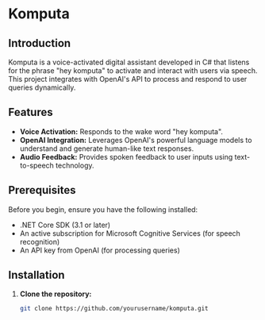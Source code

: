 # Komputa

## Introduction

Komputa is a voice-activated digital assistant developed in C# that listens for the phrase "hey komputa" to activate and interact with users via speech. This project integrates with OpenAI's API to process and respond to user queries dynamically.

## Features

- **Voice Activation:** Responds to the wake word "hey komputa".
- **OpenAI Integration:** Leverages OpenAI's powerful language models to understand and generate human-like text responses.
- **Audio Feedback:** Provides spoken feedback to user inputs using text-to-speech technology.

## Prerequisites

Before you begin, ensure you have the following installed:

- .NET Core SDK (3.1 or later)
- An active subscription for Microsoft Cognitive Services (for speech recognition)
- An API key from OpenAI (for processing queries)

## Installation

1. **Clone the repository:**
   ```bash
   git clone https://github.com/yourusername/komputa.git
   ```

